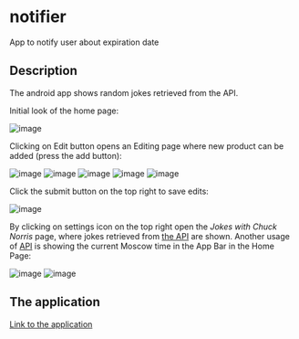 # notifier

App to notify user about expiration date

## Description

The android app shows random jokes retrieved from the API.

Initial look of the home page:

![image](https://github.com/nailyav/stinky_notifier/blob/main/screenshots/Screenshot_20221104-232646.jpg)

Clicking on Edit button opens an Editing page where new product can be added (press the add button):

![image](https://github.com/nailyav/stinky_notifier/blob/main/screenshots/Screenshot_20221104-232656.jpg)
![image](https://github.com/nailyav/stinky_notifier/blob/main/screenshots/Screenshot_20221104-232705.jpg)
![image](https://github.com/nailyav/stinky_notifier/blob/main/screenshots/Screenshot_20221104-232722.jpg)
![image](https://github.com/nailyav/stinky_notifier/blob/main/screenshots/Screenshot_20221104-232821.jpg)
![image](https://github.com/nailyav/stinky_notifier/blob/main/screenshots/Screenshot_20221104-232841.jpg)

Click the submit button on the top right to save edits:

![image](https://github.com/nailyav/stinky_notifier/blob/main/screenshots/Screenshot_20221104-232850.jpg)

By clicking on settings icon on the top right open the _Jokes with Chuck Norris_ page,
where jokes retrieved from [the API](https://api.chucknorris.io/) are shown. Another usage of [API](http://worldtimeapi.org/) 
is showing the current Moscow time in the App Bar in the Home Page:

![image](https://github.com/nailyav/stinky_notifier/blob/main/screenshots/Screenshot_20221104-232730.jpg)
![image](https://github.com/nailyav/stinky_notifier/blob/main/screenshots/Screenshot_20221104-232857.jpg)

## The application
[Link to the application](https://github.com/nailyav/stinky_notifier/blob/main/apk/app-release.apk)
